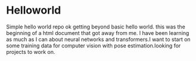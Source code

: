 # Helloworld
Simple hello world repo
ok getting beyond basic hello world. this was the beginning of a html document that got away from me. I have been learning as much as I can about neural networks and transformers.I want to start on some training data for computer vision with pose estimation.looking for projects to work on.